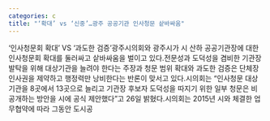 ```yaml
---
categories: c
title: "‘확대’ vs ‘신중’…광주 공공기관 인사청문 샅바싸움"
---
```

‘인사청문회 확대’  VS ‘과도한 검증’광주시의회와 광주시가 시 산하 공공기관장에 대한 인사청문회 확대를 둘러싸고 샅바싸움을 벌이고 있다.전문성과 도덕성을 겸비한 기관장 발탁을 위해 대상기관을 늘려야 한다는 주장과 청문 범위 확대와 과도한 검증은 단체장 인사권을 제약하고 행정력만 낭비한다는 반론이 맞서고 있다.시의회는 “인사청문 대상 기관을 8곳에서 13곳으로 늘리고 기관장 후보자 도덕성을 따지기 위한 일부 청문은 비공개하는 방안을 시에 공식 제안했다”고 26일 밝혔다.시의회는 2015년 시와 체결한 업무협약에 따라 그동안 도시공